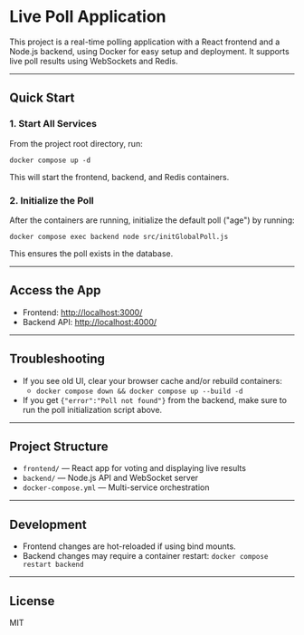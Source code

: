 # Live Poll Application

This project is a real-time polling application with a React frontend and a Node.js backend, using Docker for easy setup and deployment. It supports live poll results using WebSockets and Redis.

---

## Quick Start

### 1. Start All Services

From the project root directory, run:

```
docker compose up -d
```
This will start the frontend, backend, and Redis containers.

### 2. Initialize the Poll

After the containers are running, initialize the default poll ("age") by running:

```
docker compose exec backend node src/initGlobalPoll.js
```
This ensures the poll exists in the database.

---

## Access the App
- Frontend: [http://localhost:3000/](http://localhost:3000/)
- Backend API: [http://localhost:4000/](http://localhost:4000/)

---

## Troubleshooting
- If you see old UI, clear your browser cache and/or rebuild containers:
  - `docker compose down && docker compose up --build -d`
- If you get `{"error":"Poll not found"}` from the backend, make sure to run the poll initialization script above.

---

## Project Structure
- `frontend/` — React app for voting and displaying live results
- `backend/` — Node.js API and WebSocket server
- `docker-compose.yml` — Multi-service orchestration

---

## Development
- Frontend changes are hot-reloaded if using bind mounts.
- Backend changes may require a container restart: `docker compose restart backend`

---

## License
MIT

